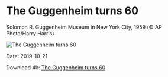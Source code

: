 # The Guggenheim turns 60

Solomon R. Guggenheim Museum in New York City, 1959 (© AP Photo/Harry Harris)

![The Guggenheim turns 60](https://bing.com/th?id=OHR.Guggenheim60_EN-US1706567877_UHD.jpg&rf=LaDigue_UHD.jpg&pid=hp&w=1024&h=576)

Date: 2019-10-21

Download 4k: [The Guggenheim turns 60](https://bing.com/th?id=OHR.Guggenheim60_EN-US1706567877_UHD.jpg&rf=LaDigue_UHD.jpg&pid=hp&w=3840&h=2160)

